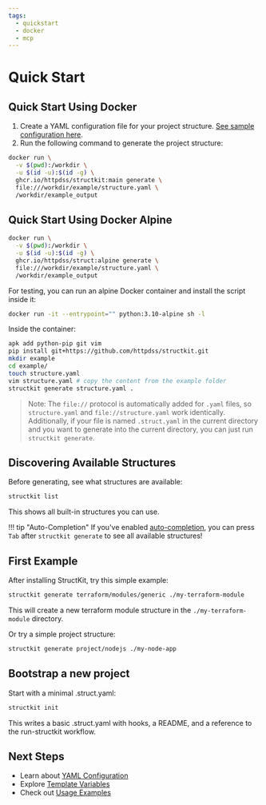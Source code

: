 ```yaml
---
tags:
  - quickstart
  - docker
  - mcp
---
```


# Quick Start

## Quick Start Using Docker

1. Create a YAML configuration file for your project structure. [See sample configuration here](https://github.com/httpdss/structkit/blob/main/example/structure.yaml).
2. Run the following command to generate the project structure:

```sh
docker run \
  -v $(pwd):/workdir \
  -u $(id -u):$(id -g) \
  ghcr.io/httpdss/structkit:main generate \
  file:///workdir/example/structure.yaml \
  /workdir/example_output
```

## Quick Start Using Docker Alpine

```sh
docker run \
  -v $(pwd):/workdir \
  -u $(id -u):$(id -g) \
  ghcr.io/httpdss/struct:alpine generate \
  file:///workdir/example/structure.yaml \
  /workdir/example_output
```

For testing, you can run an alpine Docker container and install the script inside it:

```sh
docker run -it --entrypoint="" python:3.10-alpine sh -l
```

Inside the container:

```sh
apk add python-pip git vim
pip install git+https://github.com/httpdss/structkit.git
mkdir example
cd example/
touch structure.yaml
vim structure.yaml # copy the content from the example folder
structkit generate structure.yaml .
```

> Note: The `file://` protocol is automatically added for `.yaml` files, so `structure.yaml` and `file://structure.yaml` work identically. Additionally, if your file is named `.struct.yaml` in the current directory and you want to generate into the current directory, you can just run `structkit generate`.

## Discovering Available Structures

Before generating, see what structures are available:

```sh
structkit list
```

This shows all built-in structures you can use.

!!! tip "Auto-Completion"
    If you've enabled [auto-completion](completion.md), you can press `Tab` after `structkit generate` to see all available structures!

## First Example

After installing StructKit, try this simple example:

```sh
structkit generate terraform/modules/generic ./my-terraform-module
```

This will create a new terraform module structure in the `./my-terraform-module` directory.

Or try a simple project structure:

```sh
structkit generate project/nodejs ./my-node-app
```

## Bootstrap a new project

Start with a minimal .struct.yaml:

```sh
structkit init
```

This writes a basic .struct.yaml with hooks, a README, and a reference to the run-structkit workflow.

## Next Steps

- Learn about [YAML Configuration](configuration.md)
- Explore [Template Variables](template-variables.md)
- Check out [Usage Examples](usage.md)
